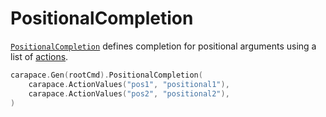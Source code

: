 # PositionalCompletion

[`PositionalCompletion`] defines completion for positional arguments using a list of [actions](../action.md).


```go
carapace.Gen(rootCmd).PositionalCompletion(
    carapace.ActionValues("pos1", "positional1"),
    carapace.ActionValues("pos2", "positional2"),
)
```

[`PositionalCompletion`]:https://pkg.go.dev/github.com/rsteube/carapace#Carapace.PositionalCompletion
